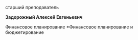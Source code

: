 старший преподаватель



**Задорожный Алексей Евгеньевич**

Финансовое планирование
	*Финансовое планирование и бюджетирование